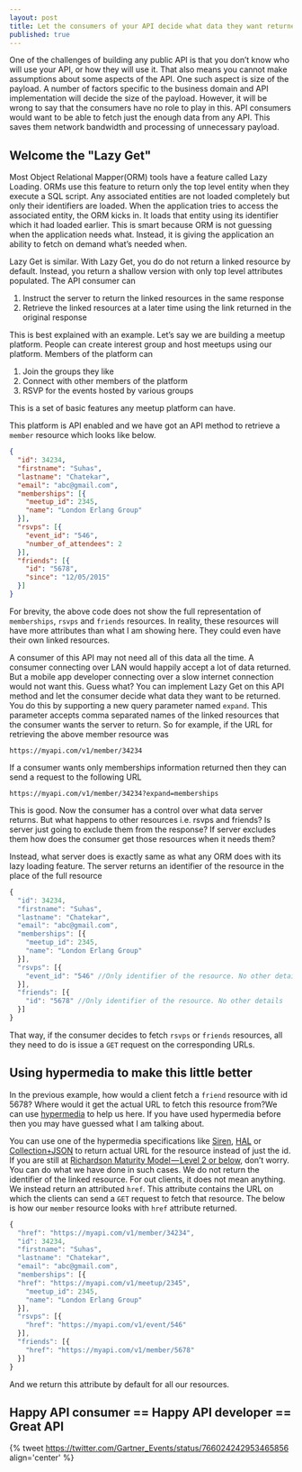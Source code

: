 ```yaml
---
layout: post
title: Let the consumers of your API decide what data they want returned in the payload
published: true
---
```


One of the challenges of building any public API is that you don’t know who will use your API, or how they will use it. That also means you cannot make assumptions about some aspects of the API. One such aspect is size of the payload. A number of factors specific to the business domain and API implementation will decide the size of the payload. However, it will be wrong to say that the consumers have no role to play in this. API consumers would want to be able to fetch just the enough data from any API. This saves them network bandwidth and processing of unnecessary payload. 

## Welcome the "Lazy Get"

Most Object Relational Mapper(ORM) tools have a feature called Lazy Loading. ORMs use this feature to return only the top level entity when they execute a SQL script. Any associated entities are not loaded completely but only their identifiers are loaded. When the application tries to access the associated entity, the ORM kicks in. It loads that entity using its identifier which it had loaded earlier. This is smart because ORM is not guessing when the application needs what. Instead, it is giving the application an ability to fetch on demand what’s needed when.

Lazy Get is similar. With Lazy Get, you do do not return a linked resource by default. Instead, you return a shallow version with only top level attributes populated. The API consumer can

1. Instruct the server to return the linked resources in the same response
2. Retrieve the linked resources at a later time using the link returned in the original response

This is best explained with an example. Let’s say we are building a meetup platform. People can create interest group and host meetups using our platform. Members of the platform can

1. Join the groups they like
2. Connect with other members of the platform
3. RSVP for the events hosted by various groups

This is a set of basic features any meetup platform can have.

This platform is API enabled and we have got an API method to retrieve a `member` resource which looks like below.

```json
{
  "id": 34234,
  "firstname": "Suhas",
  "lastname": "Chatekar",
  "email": "abc@gmail.com",
  "memberships": [{
    "meetup_id": 2345,
    "name": "London Erlang Group"
  }],
  "rsvps": [{
    "event_id": "546",
    "number_of_attendees": 2
  }],
  "friends": [{
    "id": "5678",
    "since": "12/05/2015"
  }]
}
```

For brevity, the above code does not show the full representation of `memberships`, `rsvps` and `friends` resources. In reality, these resources will have more attributes than what I am showing here. They could even have their own linked resources.

A consumer of this API may not need all of this data all the time. A consumer connecting over LAN would happily accept a lot of data returned. But a mobile app developer connecting over a slow internet connection would not want this. Guess what? You can implement Lazy Get on this API method and let the consumer decide what data they want to be returned. You do this by supporting a new query parameter named `expand`. This parameter accepts comma separated names of the linked resources that the consumer wants the server to return. So for example, if the URL for retrieving the above member resource was

```
https://myapi.com/v1/member/34234
```

If a consumer wants only memberships information returned then they can send a request to the following URL

```
https://myapi.com/v1/member/34234?expand=memberships
```

This is good. Now the consumer has a control over what data server returns. But what happens to other resources i.e. rsvps and friends? Is server just going to exclude them from the response? If server excludes them how does the consumer get those resources when it needs them?

Instead, what server does is exactly same as what any ORM does with its lazy loading feature. The server returns an identifier of the resource in the place of the full resource

```js
{
  "id": 34234,
  "firstname": "Suhas",
  "lastname": "Chatekar",
  "email": "abc@gmail.com",
  "memberships": [{
    "meetup_id": 2345,
    "name": "London Erlang Group"
  }],
  "rsvps": [{
    "event_id": "546" //Only identifier of the resource. No other details
  }],
  "friends": [{
    "id": "5678" //Only identifier of the resource. No other details
  }]
}
```

That way, if the consumer decides to fetch `rsvps` or `friends` resources, all they need to do is issue a `GET` request on the corresponding URLs.

## Using hypermedia to make this little better

In the previous example, how would a client fetch a `friend` resource with id 5678? Where would it get the actual URL to fetch this resource from?We can use [hypermedia](https://en.wikipedia.org/wiki/HATEOAS) to help us here. If you have used hypermedia before then you may have guessed what I am talking about.

You can use one of the hypermedia specifications like [Siren](https://github.com/kevinswiber/siren), [HAL](https://tools.ietf.org/html/draft-kelly-json-hal-08) or [Collection+JSON](http://amundsen.com/media-types/collection/) to return actual URL for the resource instead of just the id. If you are still at [Richardson Maturity Model — Level 2 or below](https://martinfowler.com/articles/richardsonMaturityModel.html), don’t worry. You can do what we have done in such cases. We do not return the identifier of the linked resource. For out clients, it does not mean anything. We instead return an attributed `href`. This attribute contains the URL on which the clients can send a `GET` request to fetch that resource. The below is how our `member` resource looks with `href` attribute returned.

```js
{
  "href": "https://myapi.com/v1/member/34234",
  "id": 34234,
  "firstname": "Suhas",
  "lastname": "Chatekar",
  "email": "abc@gmail.com",
  "memberships": [{
  "href": "https://myapi.com/v1/meetup/2345",
    "meetup_id": 2345,
    "name": "London Erlang Group"
  }],
  "rsvps": [{
    "href": "https://myapi.com/v1/event/546"
  }],
  "friends": [{
    "href": "https://myapi.com/v1/member/5678"
  }]
}
```

And we return this attribute by default for all our resources.

## Happy API consumer == Happy API developer == Great API

{% tweet https://twitter.com/Gartner_Events/status/766024242953465856 align='center' %}



